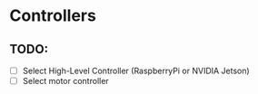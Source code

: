 # Controllers

## TODO:
- [ ] Select High-Level Controller (RaspberryPi or NVIDIA Jetson)
- [ ] Select motor controller
